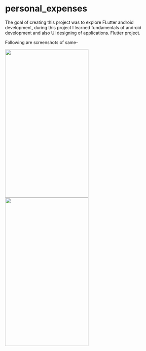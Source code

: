 # personal_expenses

The goal of creating this project was to explore FLutter android development, during this project I learned fundamentals of android development and also UI designing of applications.
Flutter project.


Following are screenshots of same-

<p float="left">
  <img src="https://user-images.githubusercontent.com/94520177/189387618-f3c1e412-4120-4934-8d1b-076811f3260d.jpg" width=270 height=480/>
  <img src="https://user-images.githubusercontent.com/94520177/189387637-c4cbd57e-7418-4162-aeaa-0100b9e5eacf.jpg" width=270 height=480/> 
</p>


